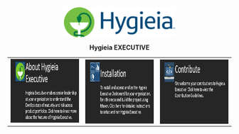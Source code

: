 <div align="center">
<img width="250" align="top" src="/images/HygieiaLogo_RGB.png">
</div>

<div align="center"> 
 <p> <b>   Hygieia EXECUTIVE</b> </p>
</div>

<table>
<colgroup>
<col width="33.3%" />
<col width="33.3%" />
<col width="33.4%" />
</colgroup>

<tbody>
<tr>
<td><a href="https://hygieia.github.io/ExecDashboard/Introduction.html"><img src="/images/About.png" alt="About Icon" height="145" width="280"/></a></td>
<td><a href="https://hygieia.github.io/ExecDashboard/EXECDatabase_Setup.html"><img src="/images/Installation.png" alt="Video Icon" align="center" height="145" width="280"/></td>
<td><a href="https://hygieia.github.io/ExecDashboard/Create_Widget.html"><img src="/images/Contribute.png" alt="Architecture Icon" align="center" height="145" width="280"/></a></td>
</tr>
</tbody>
</table>
